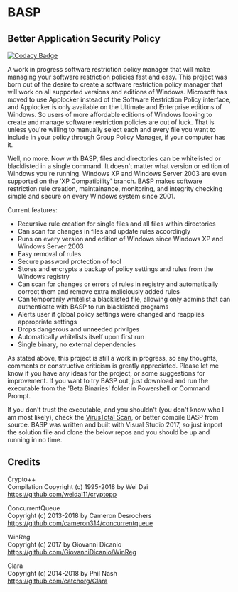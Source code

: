 # BASP
## Better Application Security Policy

[![Codacy Badge](https://api.codacy.com/project/badge/Grade/d7d090fa8cd249ef92bb0139b824038f)](https://www.codacy.com/app/capnspacehook/Better-Application-Security-Policy?utm_source=github.com&amp;utm_medium=referral&amp;utm_content=capnspacehook/Better-Application-Security-Policy&amp;utm_campaign=Badge_Grade)

A work in progress software restriction policy manager that will make managing your software restriction policies fast and easy. This project was born out of the desire to create a software restriction policy manager that will work on all supported versions and editions of Windows. Microsoft has moved to use Applocker instead of the Software Restriction Policy interface, and Applocker is only available on the Ultimate and Enterprise editions of Windows. So users of more affordable editions of Windows looking to create and manage software restriction policies are out of luck. That is unless you're willing to manually select each and every file you want to include in your policy through Group Policy Manager, if your computer has it.

Well, no more. Now with BASP, files and directories can be whitelisted or blacklisted in a single command. It doesn't matter what version or edition of Windows you're running. Windows XP and Windows Server 2003 are even supported on the 'XP Compatibility' branch. BASP makes software restriction rule creation, maintainance, monitoring, and integrity checking simple and secure on every Windows system since 2001.

Current features:
* Recursive rule creation for single files and all files within directories
* Can scan for changes in files and update rules accordingly 
* Runs on every version and edition of Windows since Windows XP and Windows Server 2003
* Easy removal of rules
* Secure password protection of tool
* Stores and encrypts a backup of policy settings and rules from the Windows registry
* Can scan for changes or errors of rules in registry and automatically correct them and remove extra maliciously added rules
* Can temporarily whitelist a blacklisted file, allowing only admins that can authenticate with BASP to run blacklisted programs
* Alerts user if global policy settings were changed and reapplies appropriate settings
* Drops dangerous and unneeded privilges
* Automatically whitelists itself upon first run
* Single binary, no external dependencies

As stated above, this project is still a work in progress, so any thoughts, comments or constructive criticism is greatly appreciated. Please let me know if you have any ideas for the project, or some suggestions for improvement. If you want to try BASP out, just download and run the executable from the 'Beta Binaries' folder in Powershell or Command Prompt.

If you don't trust the executable, and you shouldn't (you don't know who I am most likely), check the [VirusTotal Scan](https://www.virustotal.com/#/file/6368308749ca46140722d2ac92dc2715454cd7e229abf6960976b2f656e470f5/detection), or better compile BASP from source. BASP was written and built with Visual Studio 2017, so just import the solution file and clone the below repos and you should be up and running in no time.

## Credits

Crypto++  
Compilation Copyright (c) 1995-2018 by Wei Dai  
https://github.com/weidai11/cryptopp

ConcurrentQueue  
Copyright (c) 2013-2018 by Cameron Desrochers  
https://github.com/cameron314/concurrentqueue

WinReg  
Copyright (c) 2017 by Giovanni Dicanio  
https://github.com/GiovanniDicanio/WinReg

Clara  
Copyright (c) 2014-2018 by Phil Nash  
https://github.com/catchorg/Clara
